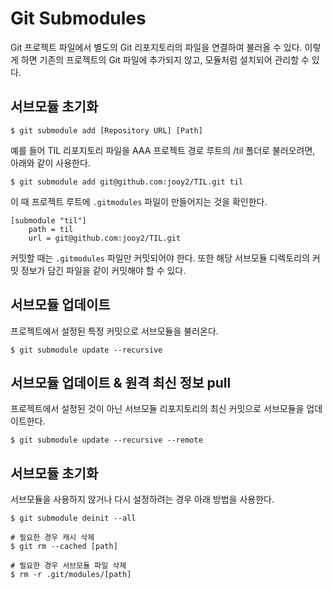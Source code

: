 # Git Submodules

Git 프로젝트 파일에서 별도의 Git 리포지토리의 파일을 연결하여 불러올 수 있다. 이렇게 하면 기존의 프로젝트의 Git 파일에 추가되지 않고, 모듈처럼 설치되어 관리할 수 있다.

## 서브모듈 초기화

```shell
$ git submodule add [Repository URL] [Path]
```

예를 들어 TIL 리포지토리 파일을 AAA 프로젝트 경로 루트의 /til 폴더로 불러오려면, 아래와 같이 사용한다.

```shell
$ git submodule add git@github.com:jooy2/TIL.git til
```

이 때 프로젝트 루트에 `.gitmodules` 파일이 만들어지는 것을 확인한다.

```text
[submodule "til"]
	path = til
	url = git@github.com:jooy2/TIL.git
```

커밋할 때는 `.gitmodules` 파일만 커밋되어야 한다. 또한 해당 서브모듈 디렉토리의 커밋 정보가 담긴 파일을 같이 커밋해야 할 수 있다.

## 서브모듈 업데이트

프로젝트에서 설정된 특정 커밋으로 서브모듈을 불러온다.

```shell
$ git submodule update --recursive
```

## 서브모듈 업데이트 & 원격 최신 정보 pull

프로젝트에서 설정된 것이 아닌 서브모듈 리포지토리의 최신 커밋으로 서브모듈을 업데이트한다.

```shell
$ git submodule update --recursive --remote
```

## 서브모듈 초기화

서브모듈을 사용하지 않거나 다시 설정하려는 경우 아래 방법을 사용한다.

```shell
$ git submodule deinit --all

# 필요한 경우 캐시 삭제
$ git rm --cached [path]

# 필요한 경우 서브모듈 파일 삭제
$ rm -r .git/modules/[path]
```
